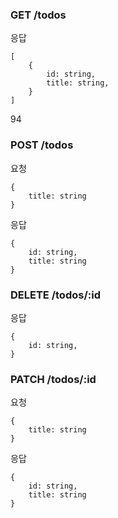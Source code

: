 ### GET /todos

응답

```
[
    {
        id: string,
        title: string,
    }
]
```
94

### POST /todos

요청

```
{
    title: string
}
```

응답

```
{
    id: string,
    title: string
}
```

### DELETE /todos/:id

응답

```
{
    id: string,
}
```

### PATCH /todos/:id

요청

```
{
    title: string
}
```

응답

```
{
    id: string,
    title: string
}
```
